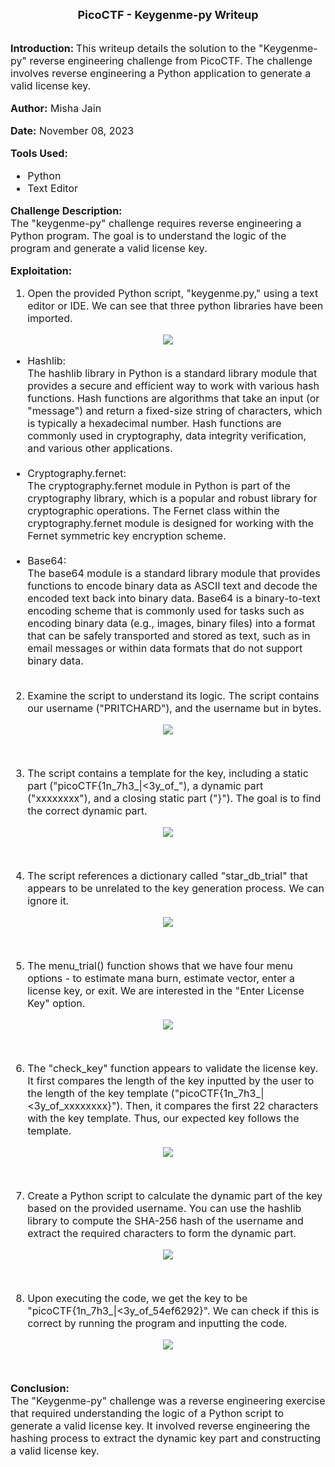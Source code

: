 <font size = '4'>
<center>
<b>
PicoCTF - Keygenme-py Writeup 
</b>
</center>
</font>

<br>
<font size = '3'>

<b>Introduction: </b>
This writeup details the solution to the "Keygenme-py" reverse engineering challenge from PicoCTF. The challenge involves reverse engineering a Python application to generate a valid license key.

<b>Author:</b> Misha Jain

<b>Date:</b> November 08, 2023

<b>Tools Used:</b><br>
- Python
- Text Editor

<b>Challenge Description:</b><br>
The "keygenme-py" challenge requires reverse engineering a Python program. The goal is to understand the logic of the program and generate a valid license key.

<b>Exploitation:</b><br>
1. Open the provided Python script, "keygenme.py," using a text editor or IDE. We can see that three python libraries have been imported.

<center>

![](Pictures/Python_Libraries.png)

</center>

- Hashlib:<br> The hashlib library in Python is a standard library module that provides a secure and efficient way to work with various hash functions. Hash functions are algorithms that take an input (or "message") and return a fixed-size string of characters, which is typically a hexadecimal number. Hash functions are commonly used in cryptography, data integrity verification, and various other applications.<br><br>
- Cryptography.fernet:<br> The cryptography.fernet module in Python is part of the cryptography library, which is a popular and robust library for cryptographic operations. The Fernet class within the cryptography.fernet module is designed for working with the Fernet symmetric key encryption scheme. <br><br>
- Base64:<br> The base64 module is a standard library module that provides functions to encode binary data as ASCII text and decode the encoded text back into binary data. Base64 is a binary-to-text encoding scheme that is commonly used for tasks such as encoding binary data (e.g., images, binary files) into a format that can be safely transported and stored as text, such as in email messages or within data formats that do not support binary data.<br><br>

2. Examine the script to understand its logic. The script contains our username ("PRITCHARD"), and the username but in bytes.<br>

<center>

![](Pictures/Username.png)

</center><br>

3. The script contains a template for the key, including a static part ("picoCTF{1n_7h3_|<3y_of_"), a dynamic part ("xxxxxxxx"), and a closing static part ("}"). The goal is to find the correct dynamic part.<br>

<center>

![](Pictures/Key.png)

</center><br>

4. The script references a dictionary called "star_db_trial" that appears to be unrelated to the key generation process. We can ignore it.<br>

<center>

![](Pictures/Dictionary.png)

</center><br>

5. The menu_trial() function shows that we have four menu options - to estimate mana burn, estimate vector, enter a license key, or exit. We are interested in the "Enter License Key" option.<br>

<center>

![](Pictures/Menu_Trial.png)

</center><br>

6. The "check_key" function appears to validate the license key. It first compares the length of the key inputted by the user to the length of the key template ("picoCTF{1n_7h3_|<3y_of_xxxxxxxx}"). Then, it compares the first 22 characters with the key template. Thus, our expected key follows the template.<br>

<center>

![](Pictures/Initial_Conditions.png)

</center><br>

7. Create a Python script to calculate the dynamic part of the key based on the provided username. You can use the hashlib library to compute the SHA-256 hash of the username and extract the required characters to form the dynamic part.<br>

<center>

![](Pictures/Python_Code.png)

</center><br>

8. Upon executing the code, we get the key to be "picoCTF{1n_7h3_|<3y_of_54ef6292}". We can check if this is correct by running the program and inputting the code.<br>

<center>

![](Pictures/Key_Test.png)

</center><br>

<b>Conclusion:</b><br>
The "Keygenme-py" challenge was a reverse engineering exercise that required understanding the logic of a Python script to generate a valid license key. It involved reverse engineering the hashing process to extract the dynamic key part and constructing a valid license key.

</font>